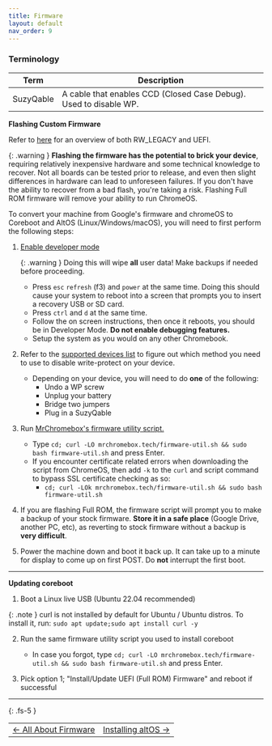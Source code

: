 ```yaml
---
title: Firmware
layout: default
nav_order: 9
---
```


### Terminology

| **Term** | **Description** |  
| - | - |
| SuzyQable    | A cable that enables CCD (Closed Case Debug). Used to disable WP. | 



**Flashing Custom Firmware**

Refer to [here](allaboutfirmware.html) for an overview of both RW_LEGACY and UEFI.

{: .warning }
**Flashing the firmware has the potential to brick your device**, requiring relatively inexpensive hardware and some technical knowledge to recover. Not all boards can be tested prior to release, and even then slight differences in hardware can lead to unforeseen failures. If you don't have the ability to recover from a bad flash, you're taking a risk. Flashing Full ROM firmware will remove your ability to run ChromeOS. 


To convert your machine from Google's firmware and chromeOS to Coreboot and AltOS (Linux/Windows/macOS), you will need to first perform the following steps:

1. [Enable developer mode](https://chromium.googlesource.com/chromiumos/docs/+/HEAD/developer_mode.md)

   {: .warning }
   Doing this will wipe **all** user data! Make backups if needed before proceeding.

    * Press `esc` `refresh` (f3) and `power` at the same time. Doing this should cause your system to reboot into a screen that prompts you to insert a recovery USB or SD card.
    * Press `ctrl` and `d` at the same time.
    * Follow the on screen instructions, then once it reboots, you should be in Developer Mode. **Do not enable debugging features.**
    * Setup the system as you would on any other Chromebook.
  
2. Refer to the [supported devices list](supported-devices.html) to figure out which method you need to use to disable write-protect on your device.
    * Depending on your device, you will need to do **one** of the following:
        * Undo a WP screw
        * Unplug your battery
        * Bridge two jumpers
        * Plug in a SuzyQable  
        
3. Run [MrChromebox's firmware utility script.](https://mrchromebox.tech/#fwscript)
    * Type `cd; curl -LO mrchromebox.tech/firmware-util.sh && sudo bash firmware-util.sh` and press Enter.
    * If you encounter certificate related errors when downloading the script from ChromeOS, then add `-k` to the `curl` and script command to bypass SSL certificate checking as so:
        * `cd; curl -LOk mrchromebox.tech/firmware-util.sh && sudo bash firmware-util.sh`
4. If you are flashing Full ROM, the firmware script will prompt you to make a backup of your stock firmware. **Store it in a safe place** (Google Drive, another PC, etc), as reverting to stock firmware without a backup is **very difficult**.
5. Power the machine down and boot it back up. It can take up to a minute for display to come up on first POST. Do **not** interrupt the first boot. 

-------

**Updating coreboot**

1. Boot a Linux live USB (Ubuntu 22.04 recommended)

  {: .note }
  curl is not installed by default for Ubuntu / Ubuntu distros. To install it, run: `sudo apt update;sudo apt install curl -y`

2. Run the same firmware utility script you used to install coreboot
   * In case you forgot, type `cd; curl -LO mrchromebox.tech/firmware-util.sh && sudo bash firmware-util.sh` and press Enter.

3. Pick option 1; "Install/Update UEFI (Full ROM) Firmware" and reboot if successful

-------

{: .fs-5 }

<table>
<tr>
<td class="navtable-l">
<a href="allaboutfirmware.html">← All About Firmware</a> 
</td>
<td class="navtable-r">
<a href="altos.html">Installing altOS →</a> 
</td>
</tr>
</table>
